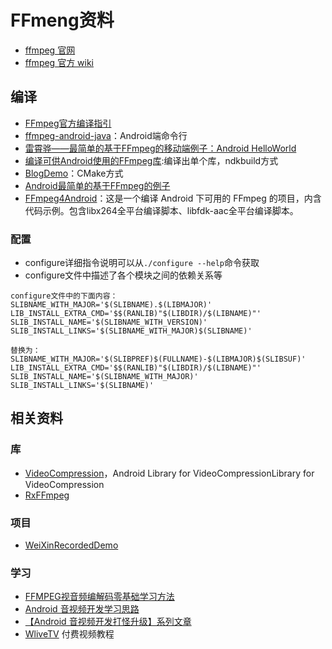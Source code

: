 # FFmeng资料

- [ffmpeg 官网](https://ffmpeg.org/)
- [ffmpeg 官方 wiki](https://trac.ffmpeg.org/wiki)

## 编译

- [FFmpeg官方编译指引](https://trac.ffmpeg.org/wiki/CompilationGuide)
- [ffmpeg-android-java](https://github.com/WritingMinds/ffmpeg-android-java)：Android端命令行
- [雷霄骅——最简单的基于FFmpeg的移动端例子：Android HelloWorld](http://blog.csdn.net/leixiaohua1020/article/details/47008825)
- [编译可供Android使用的FFmpeg库](http://blog.crazyman.top/2015/05/06/%E7%BC%96%E8%AF%91ffmpeg/):编译出单个库，ndkbuild方式
- [BlogDemo](https://github.com/burgessjp/BlogDemo)：CMake方式
- [Android最简单的基于FFmpeg的例子](http://www.ihubin.com/archives/)
- [FFmpeg4Android](https://github.com/mabeijianxi/FFmpeg4Android)：这是一个编译 Android 下可用的 FFmpeg 的项目，内含代码示例。包含libx264全平台编译脚本、libfdk-aac全平台编译脚本。

### 配置

- configure详细指令说明可以从`./configure --help`命令获取
- configure文件中描述了各个模块之间的依赖关系等

```make
configure文件中的下面内容：
SLIBNAME_WITH_MAJOR='$(SLIBNAME).$(LIBMAJOR)'
LIB_INSTALL_EXTRA_CMD='$$(RANLIB)"$(LIBDIR)/$(LIBNAME)"'
SLIB_INSTALL_NAME='$(SLIBNAME_WITH_VERSION)'
SLIB_INSTALL_LINKS='$(SLIBNAME_WITH_MAJOR)$(SLIBNAME)'

替换为：
SLIBNAME_WITH_MAJOR='$(SLIBPREF)$(FULLNAME)-$(LIBMAJOR)$(SLIBSUF)'
LIB_INSTALL_EXTRA_CMD='$$(RANLIB)"$(LIBDIR)/$(LIBNAME)"'
SLIB_INSTALL_NAME='$(SLIBNAME_WITH_MAJOR)'
SLIB_INSTALL_LINKS='$(SLIBNAME)'
```

## 相关资料

### 库

- [VideoCompression](https://github.com/RudreshJR/VideoCompression)，Android Library for VideoCompressionLibrary for VideoCompression
- [RxFFmpeg](https://github.com/microshow/RxFFmpeg)

### 项目

- [WeiXinRecordedDemo](https://github.com/Zhaoss/WeiXinRecordedDemo)

### 学习

- [FFMPEG视音频编解码零基础学习方法](http://blog.csdn.net/leixiaohua1020/article/details/15811977)
- [Android 音视频开发学习思路](https://www.cnblogs.com/renhui/p/7452572.html)
- [【Android 音视频开发打怪升级】系列文章](https://github.com/ChenLittlePing/LearningVideo)
- [WliveTV](https://github.com/wanliyang1990/WliveTV) 付费视频教程
